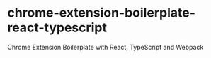 # chrome-extension-boilerplate-react-typescript
Chrome Extension Boilerplate with React, TypeScript and Webpack
